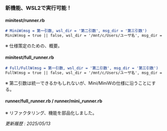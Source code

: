 ### 新機能、WSL2で実行可能！

#### minitest/runner.rb

```markdown
# MiniW(msg = 第一引数, wsl_dir = '第二引数', msg_dir = '第三引数')
MiniW(msg = true || false, wsl_dir = '/mnt/c/Users/ユーザ名', msg_dir = '/mini_test/')
```

※ 仕様策定のための、概要。

#### minitest/full_runner.rb

```markdown
# Full/FullW(msg = 第一引数, wsl_dir = '第二引数', msg_dir = '第三引数')
FullW(msg = true || false, wsl_dir = '/mnt/c/Users/ユーザ名', msg_dir = '/mini_test/')
```

※ 第二引数は統一できるかもしれないが、Mini/MiniWの仕様に沿うことにする。

#### runner/full_runner.rb / runner/mini_runner.rb

※ リファクタリング、機能を部品化しました。

_更新履歴 : 2025/05/13_